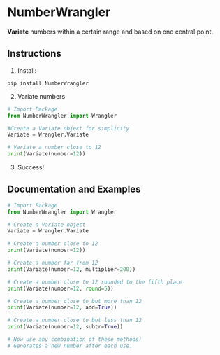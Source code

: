 # NumberWrangler

**Variate** numbers within a certain range and based on one central point.

## Instructions

1. Install:

```
pip install NumberWrangler
```

2. Variate numbers

```python
# Import Package
from NumberWrangler import Wrangler

#Create a Variate object for simplicity
Variate = Wrangler.Variate

# Variate a number close to 12
print(Variate(number=12))
```

3. Success!

## Documentation and Examples

```python
# Import Package
from NumberWrangler import Wrangler

# Create a Variate object
Variate = Wrangler.Variate

# Create a number close to 12
print(Variate(number=12))

# Create a number far from 12
print(Variate(number=12, multiplier=200))

# Create a number close to 12 rounded to the fifth place
print(Variate(number=12, round=5))

# Create a number close to but more than 12
print(Variate(number=12, add=True))

# Create a number close to but less than 12
print(Variate(number=12, subtr=True))

# Now use any combination of these methods!
# Generates a new number after each use.
```
